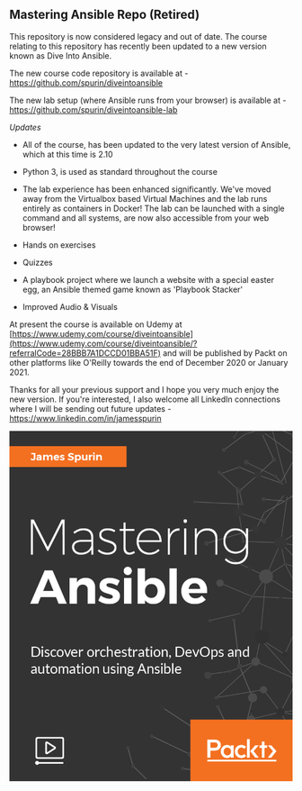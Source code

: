 ## Mastering Ansible Repo (Retired)

This repository is now considered legacy and out of date.  The course relating to this repository has recently been updated to a new version known as Dive Into Ansible.  

The new course code repository is available at - https://github.com/spurin/diveintoansible

The new lab setup (where Ansible runs from your browser) is available at - https://github.com/spurin/diveintoansible-lab

*Updates*

- All of the course, has been updated to the very latest version of Ansible, which at this time is 2.10

- Python 3, is used as standard throughout the course
 
- The lab experience has been enhanced significantly. We've moved away from the Virtualbox based Virtual Machines and the lab runs entirely as containers in Docker! The lab can be launched with a single command and all systems, are now also accessible from your web browser!
 
- Hands on exercises
 
- Quizzes
 
- A playbook project where we launch a website with a special easter egg, an Ansible themed game known as 'Playbook Stacker'
 
- Improved Audio & Visuals

At present the course is available on Udemy at [https://www.udemy.com/course/diveintoansible](https://www.udemy.com/course/diveintoansible/?referralCode=28BBB7A1DCCD01BBA51F) and will be published by Packt on other platforms like O'Reilly towards the end of December 2020 or January 2021.

Thanks for all your previous support and I hope you very much enjoy the new version.  If you're interested, I also welcome all LinkedIn connections where I will be sending out future updates - https://www.linkedin.com/in/jamesspurin

![Mastering Ansible Cover](Mastering_Ansible_Cover.png?raw=true "Mastering Ansible")
